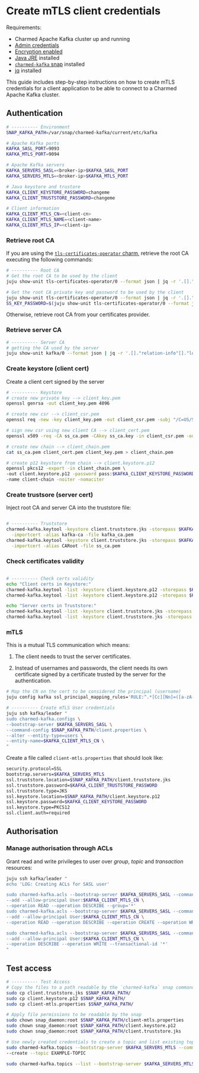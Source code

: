 # Create mTLS client credentials

Requirements:

- Charmed Apache Kafka cluster up and running
- [Admin credentials](./h-manage-app.md)
- [Encryption enabled](./h-enable-encryption.md)
- [Java JRE](https://ubuntu.com/tutorials/install-jre#1-overview) installed
- [`charmed-kafka` snap](https://snapcraft.io/charmed-kafka) installed
- [jq](https://snapcraft.io/jq) installed

This guide includes step-by-step instructions on how to create mTLS credentials for a client application to be able to connect to a Charmed Apache Kafka cluster.

## Authentication

```bash
# ---------- Environment
SNAP_KAFKA_PATH=/var/snap/charmed-kafka/current/etc/kafka

# Apache Kafka ports
KAFKA_SASL_PORT=9093
KAFKA_MTLS_PORT=9094

# Apache Kafka servers
KAFKA_SERVERS_SASL=<broker-ip>$KAFKA_SASL_PORT
KAFKA_SERVERS_MTLS=<broker-ip>$KAFKA_MTLS_PORT

# Java keystore and trustore
KAFKA_CLIENT_KEYSTORE_PASSWORD=changeme
KAFKA_CLIENT_TRUSTSTORE_PASSWORD=changeme

# Client information
KAFKA_CLIENT_MTLS_CN=<client-cn>
KAFKA_CLIENT_MTLS_NAME=<client-name>
KAFKA_CLIENT_MTLS_IP=<client-ip>
```

### Retrieve root CA

If you are using the [`tls-certificates-operator` charm](https://charmhub.io/tls-certificates-operator), retrieve the root CA executing the following commands:

```bash
# ---------- Root CA
# Get the root CA to be used by the client
juju show-unit tls-certificates-operator/0 --format json | jq -r '.[]."relation-info"[]."application-data"."self_signed_ca_certificate" // empty' > ss_ca.pem

# Get the root CA private key and password to be used by the client
juju show-unit tls-certificates-operator/0 --format json | jq -r '.[]."relation-info"[]."application-data"."self_signed_ca_private_key" // empty' > ss_ca.key
SS_KEY_PASSWORD=$(juju show-unit tls-certificates-operator/0 --format json | jq -r '.[]."relation-info"[]."application-data"."self_signed_ca_private_key_password" // empty')
```

Otherwise, retrieve root CA from your certificates provider.

### Retrieve server CA

```bash
# ---------- Server CA
# getting the CA used by the server
juju show-unit kafka/0 --format json | jq -r '.[]."relation-info"[]."local-unit".data.ca // empty' > kafka_ca.pem
```

### Create keystore (client cert)

Create a client cert signed by the server

```bash
# ---------- Keystore
# create new private key --> client_key.pem
openssl genrsa -out client_key.pem 4096

# create new csr --> client_csr.pem
openssl req -new -key client_key.pem -out client_csr.pem -subj "/C=US/ST=Denial/L=Springfield/O=Dis/CN=$KAFKA_CLIENT_MTLS_CN"

# sign new csr using new client CA --> client_cert.pem
openssl x509 -req -CA ss_ca.pem -CAkey ss_ca.key -in client_csr.pem -out client_cert.pem -days 365 -CAcreateserial -passin pass:$SS_KEY_PASSWORD

# create new chain --> client_chain.pem
cat ss_ca.pem client_cert.pem client_key.pem > client_chain.pem

# create p12 keystore from chain --> client.keystore.p12
openssl pkcs12 -export -in client_chain.pem \
-out client.keystore.p12 -password pass:$KAFKA_CLIENT_KEYSTORE_PASSWORD \
-name client-chain -noiter -nomaciter
```

### Create trustsore (server cert)

Inject root CA and server CA into the truststore file:

```bash

# ---------- Truststore
charmed-kafka.keytool -keystore client.truststore.jks -storepass $KAFKA_CLIENT_TRUSTSTORE_PASSWORD -noprompt \
  -importcert -alias kafka-ca -file kafka_ca.pem
charmed-kafka.keytool -keystore client.truststore.jks -storepass $KAFKA_CLIENT_TRUSTSTORE_PASSWORD -noprompt \
  -importcert -alias CARoot -file ss_ca.pem
```

### Check certificates validity

```bash

# ---------- Check certs validity
echo "Client certs in Keystore:"
charmed-kafka.keytool -list -keystore client.keystore.p12 -storepass $KAFKA_CLIENT_KEYSTORE_PASSWORD -rfc | grep "Alias name"
charmed-kafka.keytool -list -keystore client.keystore.p12 -storepass $KAFKA_CLIENT_KEYSTORE_PASSWORD -v | grep until

echo "Server certs in Truststore:"
charmed-kafka.keytool -list -keystore client.truststore.jks -storepass $KAFKA_CLIENT_TRUSTSTORE_PASSWORD -rfc | grep "Alias name"
charmed-kafka.keytool -list -keystore client.truststore.jks -storepass $KAFKA_CLIENT_TRUSTSTORE_PASSWORD -v | grep until
```
### mTLS

This is a mutual TLS communication which means:

1. The client needs to trust the server certificates.

2. Instead of usernames and passwords, the client needs its own certificate signed by a certificate trusted by the server for the authentication.

```bash
# Map the CN on the cert to be considered the principal (username)
juju config kafka ssl_principal_mapping_rules='RULE:^.*[Cc][Nn]=([a-zA-Z0-9\.-]*).*$/$1/L,DEFAULT'
```

```bash
# ---------- Create mTLS User credentials
juju ssh kafka/leader "
sudo charmed-kafka.configs \
--bootstrap-server $KAFKA_SERVERS_SASL \
--command-config $SNAP_KAFKA_PATH/client.properties \
--alter --entity-type=users \
--entity-name=$KAFKA_CLIENT_MTLS_CN \
"

```

Create a file called `client-mtls.properties` that should look like:

```bash
security.protocol=SSL
bootstrap.servers=$KAFKA_SERVERS_MTLS
ssl.truststore.location=$SNAP_KAFKA_PATH/client.truststore.jks
ssl.truststore.password=$KAFKA_CLIENT_TRUSTSTORE_PASSWORD
ssl.truststore.type=JKS
ssl.keystore.location=$SNAP_KAFKA_PATH/client.keystore.p12
ssl.keystore.password=$KAFKA_CLIENT_KEYSTORE_PASSWORD
ssl.keystore.type=PKCS12
ssl.client.auth=required
```

## Authorisation

### Manage authorisation through ACLs

Grant read and write privileges to user over _group_, _topic_ and _transaction_ resources:

```bash
juju ssh kafka/leader "
echo 'LOG: Creating ACLs for SASL user'

sudo charmed-kafka.acls --bootstrap-server $KAFKA_SERVERS_SASL --command-config $SNAP_KAFKA_PATH/client.properties \
--add --allow-principal User:$KAFKA_CLIENT_MTLS_CN \
--operation READ --operation DESCRIBE --group='*'
sudo charmed-kafka.acls --bootstrap-server $KAFKA_SERVERS_SASL --command-config $SNAP_KAFKA_PATH/client.properties \
--add --allow-principal User:$KAFKA_CLIENT_MTLS_CN \
--operation READ --operation DESCRIBE --operation CREATE --operation WRITE --operation DELETE --operation ALTER --operation ALTERCONFIGS --topic='*'

sudo charmed-kafka.acls --bootstrap-server $KAFKA_SERVERS_SASL --command-config $SNAP_KAFKA_PATH/client.properties \
--add --allow-principal User:$KAFKA_CLIENT_MTLS_CN \
--operation DESCRIBE --operation WRITE --transactional-id '*'
"
```

## Test access

```bash
# ---------- Test Access
# Copy the files to a path readable by the `charmed-kafka` snap commands
sudo cp client.truststore.jks $SNAP_KAFKA_PATH/
sudo cp client.keystore.p12 $SNAP_KAFKA_PATH/
sudo cp client-mtls.properties $SNAP_KAFKA_PATH/

# Apply file permissions to be readable by the snap
sudo chown snap_daemon:root $SNAP_KAFKA_PATH/client-mtls.properties
sudo chown snap_daemon:root $SNAP_KAFKA_PATH/client.keystore.p12
sudo chown snap_daemon:root $SNAP_KAFKA_PATH/client.truststore.jks

# Use newly created credentials to create a topic and list existing topics
sudo charmed-kafka.topics --bootstrap-server $KAFKA_SERVERS_MTLS --command-config $SNAP_KAFKA_PATH/client-mtls.properties \
--create --topic EXAMPLE-TOPIC

sudo charmed-kafka.topics --list --bootstrap-server $KAFKA_SERVERS_MTLS --command-config $SNAP_KAFKA_PATH/client-mtls.properties
```